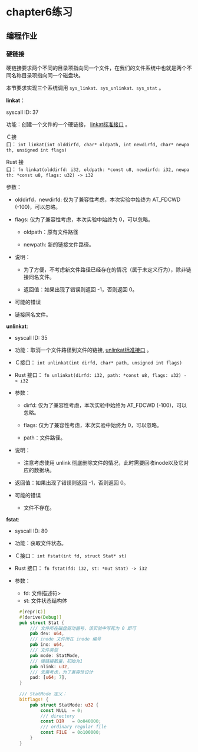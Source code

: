 # chapter6练习
## 编程作业
### 硬链接

硬链接要求两个不同的目录项指向同一个文件，在我们的文件系统中也就是两个不同名称目录项指向同一个磁盘块。

本节要求实现三个系统调用 `sys_linkat、sys_unlinkat、sys_stat` 。

**linkat**：

syscall ID: 37

功能：创建一个文件的一个硬链接， [linkat标准接口](https://linux.die.net/man/2/linkat) 。

Ｃ接口： `int linkat(int olddirfd, char* oldpath, int newdirfd, char* newpath, unsigned int flags)`

Rust 接口： `fn linkat(olddirfd: i32, oldpath: *const u8, newdirfd: i32, newpath: *const u8, flags: u32) -> i32`

参数：

- olddirfd，newdirfd: 仅为了兼容性考虑，本次实验中始终为 AT_FDCWD (-100)，可以忽略。
    
- flags: 仅为了兼容性考虑，本次实验中始终为 0，可以忽略。

     - oldpath：原有文件路径
         
     - newpath: 新的链接文件路径。
         
     
 - 说明：
     
     - 为了方便，不考虑新文件路径已经存在的情况（属于未定义行为），除非链接同名文件。
         
     - 返回值：如果出现了错误则返回 -1，否则返回 0。
- 可能的错误
 - 链接同名文件。 


**unlinkat**:

 - syscall ID: 35
     
 - 功能：取消一个文件路径到文件的链接, [unlinkat标准接口](https://linux.die.net/man/2/unlinkat) 。
     
 - Ｃ接口： `int unlinkat(int dirfd, char* path, unsigned int flags)`
     
 - Rust 接口： `fn unlinkat(dirfd: i32, path: *const u8, flags: u32) -> i32`
     
 - 参数：
     
     - dirfd: 仅为了兼容性考虑，本次实验中始终为 AT_FDCWD (-100)，可以忽略。
         
     - flags: 仅为了兼容性考虑，本次实验中始终为 0，可以忽略。
         
     - path：文件路径。
         
     
 - 说明：
     
     - 注意考虑使用 unlink 彻底删除文件的情况，此时需要回收inode以及它对应的数据块。
         
     
 - 返回值：如果出现了错误则返回 -1，否则返回 0。
     
 - 可能的错误
     
     - 文件不存在。
         
     

**fstat**:

 - syscall ID: 80
     
 - 功能：获取文件状态。
     
 - Ｃ接口： `int fstat(int fd, struct Stat* st)`
     
 - Rust 接口： `fn fstat(fd: i32, st: *mut Stat) -> i32`
     
 - 参数：
     
     - fd: 文件描述符>         
     - st: 文件状态结构体
         
     
```rust
     #[repr(C)]
     #[derive(Debug)]
     pub struct Stat {
         /// 文件所在磁盘驱动器号，该实验中写死为 0 即可
         pub dev: u64,
         /// inode 文件所在 inode 编号
         pub ino: u64,
         /// 文件类型
         pub mode: StatMode,
         /// 硬链接数量，初始为1
         pub nlink: u32,
         /// 无需考虑，为了兼容性设计
         pad: [u64; 7],
     }
     
     /// StatMode 定义：
     bitflags! {
         pub struct StatMode: u32 {
             const NULL  = 0;
             /// directory
             const DIR   = 0o040000;
             /// ordinary regular file
             const FILE  = 0o100000;
         }
     }
```

